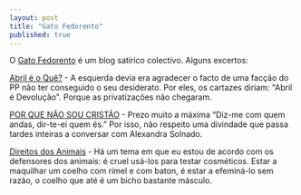 ```yaml
---
layout: post
title: "Gato Fedorento"
published: true
---
```


O [Gato Fedorento] é um blog satírico colectivo. Alguns excertos:

[Abril é o Quê?] - A esquerda devia era agradecer o facto de uma facção
do PP não ter conseguido o seu desiderato. Por eles, os cartazes diriam:
"Abril é Devolução". Porque as privatizações não chegaram.

[POR QUE NÃO SOU CRISTÃO] - Prezo muito a máxima “Diz-me com quem andas,
dir-te-ei quem és.” Por isso, não respeito uma divindade que passa
tardes inteiras a conversar com Alexandra Solnado.

[Direitos dos Animais] - Há um tema em que eu estou de acordo com os
defensores dos animais: é cruel usá-los para testar cosméticos. Estar a
maquilhar um coelho com rímel e com baton, é estar a efeminá-lo sem
razão, o coelho que até é um bicho bastante másculo.

  [Gato Fedorento]: http://gatofedorento.blogspot.com/ "Gato Fedorento"
  [Abril é o Quê?]: http://%3Ca%20href='http://github.com/gatofedorento.blogspot.com/2004_04_25_gatofedorento_archive.html/issues/#issue/108294756645218016'%3Egatofedorento.blogspot.com/2004_04_25_gatofedorento_archive.html#108294756645218016%3C/a%3E
  [POR QUE NÃO SOU CRISTÃO]: http://%3Ca%20href='http://github.com/gatofedorento.blogspot.com/2004_01_11_gatofedorento_archive.html/issues/#issue/107426353480816546'%3Egatofedorento.blogspot.com/2004_01_11_gatofedorento_archive.html#107426353480816546%3C/a%3E
  [Direitos dos Animais]: http://%3Ca%20href='http://github.com/gatofedorento.blogspot.com/2003_12_28_gatofedorento_archive.html/issues/#issue/107270709432742006'%3Egatofedorento.blogspot.com/2003_12_28_gatofedorento_archive.html#107270709432742006%3C/a%3E
